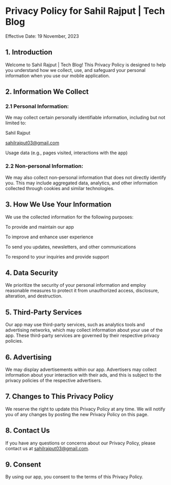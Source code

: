 # Privacy Policy for Sahil Rajput | Tech Blog

Effective Date: 19 November, 2023

## 1. Introduction

Welcome to Sahil Rajput | Tech Blog! This Privacy Policy is designed to help you understand how we collect, use, and safeguard your personal information when you use our mobile application.

## 2. Information We Collect

### 2.1 Personal Information:

We may collect certain personally identifiable information, including but not limited to:

Sahil Rajput

sahilrajput03@gmail.com

Usage data (e.g., pages visited, interactions with the app)

### 2.2 Non-personal Information:

We may also collect non-personal information that does not directly identify you. This may include aggregated data, analytics, and other information collected through cookies and similar technologies.

## 3. How We Use Your Information

We use the collected information for the following purposes:

To provide and maintain our app

To improve and enhance user experience

To send you updates, newsletters, and other communications

To respond to your inquiries and provide support

## 4. Data Security

We prioritize the security of your personal information and employ reasonable measures to protect it from unauthorized access, disclosure, alteration, and destruction.

## 5. Third-Party Services

Our app may use third-party services, such as analytics tools and advertising networks, which may collect information about your use of the app. These third-party services are governed by their respective privacy policies.

## 6. Advertising

We may display advertisements within our app. Advertisers may collect information about your interaction with their ads, and this is subject to the privacy policies of the respective advertisers.

## 7. Changes to This Privacy Policy

We reserve the right to update this Privacy Policy at any time. We will notify you of any changes by posting the new Privacy Policy on this page.

## 8. Contact Us

If you have any questions or concerns about our Privacy Policy, please contact us at sahilrajput03@gmail.com.

## 9. Consent

By using our app, you consent to the terms of this Privacy Policy.
